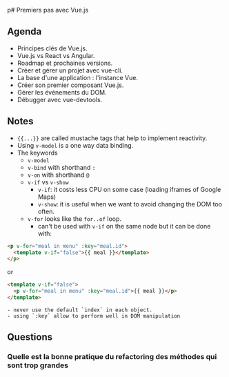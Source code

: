 p# Premiers pas avec Vue.js

## Agenda

- Principes clés de Vue.js.
- Vue.js vs React vs Angular.
- Roadmap et prochaines versions.
- Créer et gérer un projet avec vue-cli.
- La base d'une application : l'instance Vue.
- Créer son premier composant Vue.js.
- Gérer les événements du DOM.
- Débugger avec vue-devtools.

## Notes

- `{{...}}` are called mustache tags that help to implement reactivity.
- Using `v-model` is a one way data binding.
- The keywords
  - `v-model`
  - `v-bind` with shorthand `:`
  - `v-on` with shorthand `@`
  - `v-if` vs `v-show`
    - `v-if`: it costs less CPU on some case (loading iframes of Google Maps)
    - `v-show`: it is useful when we want to avoid changing the DOM too often.
  - `v-for` looks like the `for..of` loop.
    - can't be used with `v-if` on the same node but it can be done with:

```html
<p v-for="meal in menu" :key="meal.id">
  <template v-if="false">{{ meal }}</template>
</p>
```

or

```html
<template v-if="false">
  <p v-for="meal in menu" :key="meal.id">{{ meal }}</p>
</template>
```

    - never use the default `index` in each object.
    - using `:key` allow to perform well in DOM manipulation

## Questions

### Quelle est la bonne pratique du refactoring des méthodes qui sont trop grandes

###
